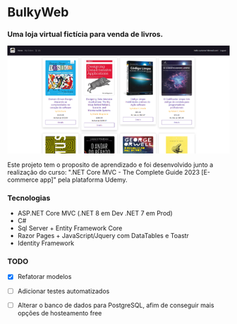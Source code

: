# BulkyWeb
### Uma loja virtual fictícia para venda de livros.
[![Imagem do Projeto](https://github.com/BrunoUmbelino/Bulky/blob/main/ProjectImage/klgdhfgsdh51.png "Imagem do Projeto")](https://bulky-app.azurewebsites.net/)

Este projeto tem o proposito de aprendizado e foi desenvolvido junto a realização do curso: ".NET Core MVC - The Complete Guide 2023 [E-commerce app]" pela plataforma Udemy. 

### Tecnologias

* ASP.NET Core MVC (.NET 8 em Dev .NET 7 em Prod)
* C# 
* Sql Server + Entity Framework Core
* Razor Pages + JavaScript/Jquery com DataTables e Toastr
* Identity Framework

### TODO

* [x] Refatorar modelos
* [ ] Adicionar testes automatizados
* [ ] Alterar o banco de dados para PostgreSQL, afim de conseguir mais opções de hosteamento free

